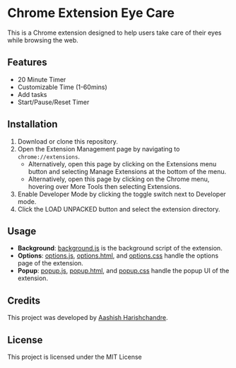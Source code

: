 # Chrome Extension Eye Care

This is a Chrome extension designed to help users take care of their eyes while browsing the web.

## Features

- 20 Minute Timer
- Customizable Time (1-60mins)
- Add tasks
- Start/Pause/Reset Timer

## Installation

1. Download or clone this repository.
2. Open the Extension Management page by navigating to `chrome://extensions`.
    - Alternatively, open this page by clicking on the Extensions menu button and selecting Manage Extensions at the bottom of the menu.
    - Alternatively, open this page by clicking on the Chrome menu, hovering over More Tools then selecting Extensions.
3. Enable Developer Mode by clicking the toggle switch next to Developer mode.
4. Click the LOAD UNPACKED button and select the extension directory.

## Usage

- **Background**: [background.js](Chrome%20Extension%20Eye%20Care/background.js) is the background script of the extension.
- **Options**: [options.js](Chrome%20Extension%20Eye%20Care/options/options.js), [options.html](Chrome%20Extension%20Eye%20Care/options/options.html), and [options.css](Chrome%20Extension%20Eye%20Care/options/options.css) handle the options page of the extension.
- **Popup**: [popup.js](Chrome%20Extension%20Eye%20Care/popup/popup.js), [popup.html](Chrome%20Extension%20Eye%20Care/popup/popup.html), and [popup.css](Chrome%20Extension%20Eye%20Care/popup/popup.css) handle the popup UI of the extension.

## Credits

This project was developed by [Aashish Harishchandre](https://github.com/AashishH15).

## License

This project is licensed under the MIT License